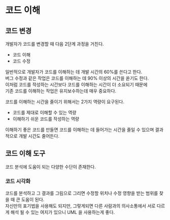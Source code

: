 # 코드 이해

## 코드 변경

개발자가 코드를 변경할 때 다음 2단계 과정을 거친다.

- 코드 이해
- 코드 수정

일반적으로 개발자가 코드를 이해하는 데 개발 시간의 60%를 쓴다고 한다.  
버그 수정과 같은 작업은 코드를 이해하는 데 90% 이상의 시간을 쏟기도 한다.  
이처럼 코드를 작성하는 시간보다 코드를 이해하는 시간이 더 소요되기 때문에  
기존 코드를 이해하는 작업은 유지보수하는데 매우 중요하다.

코드를 이해하는 시간을 줄이기 위해서는 2가지 역량이 요구된다.

- 코드를 제대로 이해할 수 있는 역량
- 이해하기 쉬운 코드를 작성하는 역량

이해하기 좋은 코드를 만들면 코드를 이해하는 데 들어가는 시간을 줄일 수 있으며 결과적으로 개발 시간도 줄어든다.

## 코드 이해 도구

코드 분석에 도움이 되는 다양한 수단이 존재한다.

### 코드 시각화

코드를 분석하고 그 결과를 그림으로 그리면 수정할 위치나 수정 영향을 받는 범위를 찾을 때 큰 도움이 된다.  
자신만의 표기법을 사용해도 되지만, 그렇게되면 다른 사람과의 의사소통에서 서로 다르게 해석 될 수 있는 여지가 있으니 UML 을 사용하는게 좋다.


